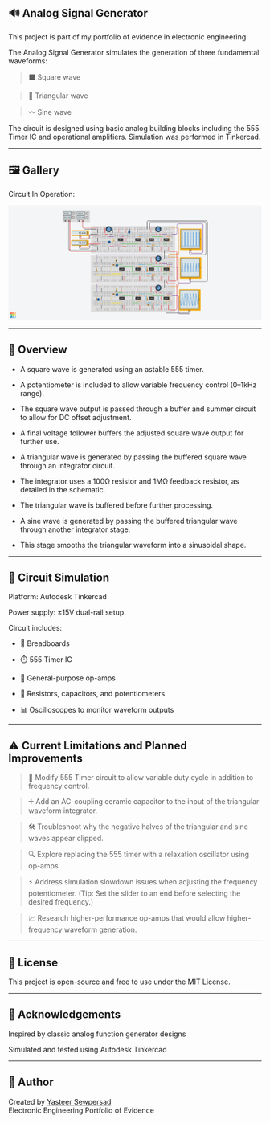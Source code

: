 ## 🔊 Analog Signal Generator
This project is part of my portfolio of evidence in electronic engineering.

The Analog Signal Generator simulates the generation of three fundamental waveforms:

> ⬛ Square wave

> 🔺 Triangular wave

> 〰️ Sine wave

The circuit is designed using basic analog building blocks including the 555 Timer IC and operational amplifiers. Simulation was performed in Tinkercad.

---

## 🖼️ Gallery

Circuit In Operation:
		
![Circuit Demo](AnalogFunctionGenerator.png) 

---

## 📝 Overview
- A square wave is generated using an astable 555 timer.

- A potentiometer is included to allow variable frequency control (0–1kHz range).

- The square wave output is passed through a buffer and summer circuit to allow for DC offset adjustment.

- A final voltage follower buffers the adjusted square wave output for further use.

- A triangular wave is generated by passing the buffered square wave through an integrator circuit.

- The integrator uses a 100Ω resistor and 1MΩ feedback resistor, as detailed in the schematic.

- The triangular wave is buffered before further processing.

- A sine wave is generated by passing the buffered triangular wave through another integrator stage.

- This stage smooths the triangular waveform into a sinusoidal shape.

---

## 🔬 Circuit Simulation
Platform: Autodesk Tinkercad

Power supply: ±15V dual-rail setup.

Circuit includes:
- 🔌 Breadboards

- ⏱️ 555 Timer IC

- 🔧 General-purpose op-amps

- 🔌 Resistors, capacitors, and potentiometers

- 📊 Oscilloscopes to monitor waveform outputs

---

## ⚠️ Current Limitations and Planned Improvements
> 🔄 Modify 555 Timer circuit to allow variable duty cycle in addition to frequency control.

> ➕ Add an AC-coupling ceramic capacitor to the input of the triangular waveform integrator.

> 🛠️ Troubleshoot why the negative halves of the triangular and sine waves appear clipped.

> 🔍 Explore replacing the 555 timer with a relaxation oscillator using op-amps.

> ⚡ Address simulation slowdown issues when adjusting the frequency potentiometer.
  (Tip: Set the slider to an end before selecting the desired frequency.)

> 📈 Research higher-performance op-amps that would allow higher-frequency waveform generation.

---

## 📜 License
This project is open-source and free to use under the MIT License.

---

## 🙏 Acknowledgements
Inspired by classic analog function generator designs

Simulated and tested using Autodesk Tinkercad

---

## 👤 Author

Created by [Yasteer Sewpersad](https://github.com/Yasteer)  
Electronic Engineering Portfolio of Evidence
